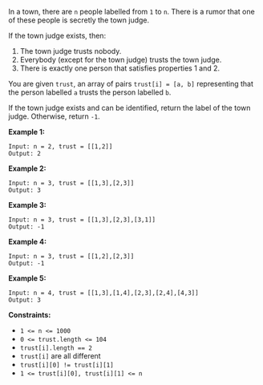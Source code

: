 In a town, there are `n` people labelled from `1` to `n`.  There is a rumor
that one of these people is secretly the town judge.

If the town judge exists, then:

  1. The town judge trusts nobody.
  2. Everybody (except for the town judge) trusts the town judge.
  3. There is exactly one person that satisfies properties 1 and 2.

You are given `trust`, an array of pairs `trust[i] = [a, b]` representing that
the person labelled `a` trusts the person labelled `b`.

If the town judge exists and can be identified, return the label of the town
judge.  Otherwise, return `-1`.



**Example 1:**

    
    
    Input: n = 2, trust = [[1,2]]
    Output: 2
    

**Example 2:**

    
    
    Input: n = 3, trust = [[1,3],[2,3]]
    Output: 3
    

**Example 3:**

    
    
    Input: n = 3, trust = [[1,3],[2,3],[3,1]]
    Output: -1
    

**Example 4:**

    
    
    Input: n = 3, trust = [[1,2],[2,3]]
    Output: -1
    

**Example 5:**

    
    
    Input: n = 4, trust = [[1,3],[1,4],[2,3],[2,4],[4,3]]
    Output: 3
    



**Constraints:**

  * `1 <= n <= 1000`
  * `0 <= trust.length <= 104`
  * `trust[i].length == 2`
  * `trust[i]` are all different
  * `trust[i][0] != trust[i][1]`
  * `1 <= trust[i][0], trust[i][1] <= n`

